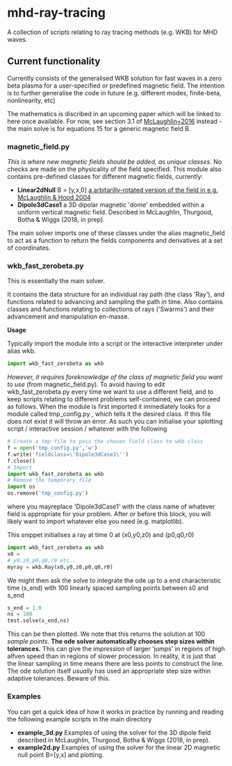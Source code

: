 # mhd-ray-tracing
A collection of scripts relating to ray tracing methods (e.g. WKB) for
MHD waves. 

## Current functionality
Currently consists of the generalised WKB solution for fast waves 
in a zero beta plasma for a user-specified or predefined magnetic field. The intention is to further generalise the code in future (e.g. different modes, finite-beta, nonlinearity, etc)

The mathematics is discribed in an upcoming paper which will be linked to here once available. 
For now, see section 3.1 of [McLaughlin+2016](https://www.aanda.org/articles/aa/pdf/2016/07/aa27789-15.pdf) instead - the main solve is for equations 15 for a generic magnetic field B.



### magnetic_field.py 

*This is where new magnetic fields should be added, as unique classes.* No checks
are made on the physicality of the field specified. This module also contains pre-defined classes for different magnetic fields, currently: 

* **Linear2dNull** B = [y,x,0] [a arbitarilly-rotated version of the field in e.g. McLaughlin & Hood 2004](https://www.aanda.org/articles/aa/full/2004/24/aa0900/aa0900.html)
* **Dipole3dCase1** a 3D dipolar magnetic 'dome' embedded within a uniform vertical magnetic field. Described in McLaughlin, Thurgood, Botha & Wiggs (2018, in prep). 

The main solver imports one of these classes under the alias
magnetic_field to act as a function to return the fields components and 
derivatives at a set of coordinates. 


### wkb_fast_zerobeta.py

This is essentially the main solver.

It contains the data structure for an individual ray path (the class 'Ray'),
and functions related to advancing and sampling the path in time.
Also contains classes and functions relating to collections of rays ('Swarms') and their advancement and manipulation en-masse. 

**Usage** 

Typically import the module into a script or the interactive interpreter under alias wkb. 

```python
import wkb_fast_zerobeta as wkb
```
*However, it requires foreknowledge of the class of magnetic field you want to use* (from magnetic_field.py). To avoid having to edit wkb_fast_zerobeta.py every time we want to use a different field, and to keep scripts relating to different problems self-contained, we can proceed as follows. When the module is first imported it immediately looks for a module called tmp_config.py , which tells it the desired class. If this file does not exist it will throw an error. As such you can initialise your splotting script / interactive session / whatever with the following

```python
# Create a tmp file to pass the chosen field class to wkb class
f = open('tmp_config.py','w')
f.write('fieldclass=\'Dipole3dCase1\'')
f.close()
# Import
import wkb_fast_zerobeta as wkb
# Remove the temporary file
import os
os.remove('tmp_config.py')
```
where you mayreplace 'Dipole3dCase1' with the class name of whatever field is appropriate for your problem. After or before this block, you will likely want to import whatever else you need (e.g. matplotlib). 

This snippet initialises a ray at time 0 at (x0,y0,z0) and 
(p0,q0,r0) 

```python
import wkb_fast_zerobeta as wkb
x0 = 
# y0,z0,p0,q0,r0 etc..
myray = wkb.Ray(x0,y0,z0,p0,q0,r0)
```
We might then ask the solve to integrate the ode up to a end
characteristic time (s_end) with 100 linearly spaced sampling points 
between s0 and s_end

```python
s_end = 1.0
ns = 100
test.solve(s_end,ns)
```

This can be then plotted. We note that this returns the solution at 100 
*sample points*. **The ode solver automatically chooses step sizes within tolerances.** 
This can give the *impression* of larger 'jumps' in regions of high alfven
speed than in regions of slower procession. In reality, it is just that the linear sampling
in time means there are less points to construct the line. The ode 
solution itself *usually* has used an appropriate step size within 
adaptive tolerances. 
Beware of this. 

### Examples

You can get a quick idea of how it works in practice by running and reading the following example 
scripts in the main directory


* **example_3d.py**  Examples of using the solver for the 3D dipole field described in
McLaughlin, Thurgood, Botha & Wiggs (2018, in prep). 
* **example2d.py** Examples of using the solver for the linear 2D magnetic null point
 B=[y,x] and plotting.
